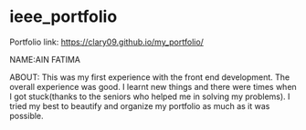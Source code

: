 # ieee_portfolio
Portfolio link: https://clary09.github.io/my_portfolio/

NAME:AIN FATIMA

ABOUT: This was my first experience with the front end development. The overall experience was good. I learnt new things and there were times when I got stuck(thanks to the seniors who helped me in solving my problems). I tried my best to beautify and organize my portfolio as much as it was possible. 
